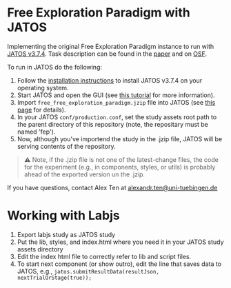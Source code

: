 # Free Exploration Paradigm with JATOS

Implementing the original Free Exploration Paradigm instance to run with [JATOS v3.7.4](https://github.com/JATOS/JATOS/releases/tag/v3.7.4). Task description can be found in the [paper](https://www.nature.com/articles/s41467-021-26196-w) and on [OSF](https://osf.io/k2yur/).

To run in JATOS do the following:
1. Follow the [installation instructions](https://www.jatos.org/Installation.html) to install JATOS v3.7.4 on your operating system.
2. Start JATOS and open the GUI (see [this tutorial](https://www.jatos.org/Get-started.html) for more information).
3. Import `free_free_exploration_paradigm.jzip` file into JATOS (see [this page](https://www.jatos.org/Deploy-to-a-server-installation.html) for details).
4. In your JATOS `conf/production.conf`, set the study assets root path to the parent directory of this repository (note, the repositary must be named 'fep').
5. Now, although you've importend the study in the .jzip file, JATOS will be serving contents of the repository.

> :warning: Note, if the .jzip file is not one of the latest-change files, the code for the experiment (e.g., in components, styles, or utils) is probably ahead of the exported version un the .jzip.

If you have questions, contact Alex Ten at alexandr.ten@uni-tuebingen.de

# Working with Labjs
1. Export labjs study as JATOS study
2. Put the lib, styles, and index.html where you need it in your JATOS study assets directory
3. Edit the index html file to correctly refer to lib and script files.
4. To start next component (or show outro), edit the line that saves data to JATOS, e.g., `jatos.submitResultData(resultJson, nextTrialOrStage(true));`
